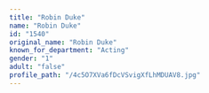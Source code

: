 ```yaml
---
title: "Robin Duke"
name: "Robin Duke"
id: "1540"
original_name: "Robin Duke"
known_for_department: "Acting"
gender: "1"
adult: "false"
profile_path: "/4c5O7XVa6fDcVSvigXfLhMDUAV8.jpg"
---
```

